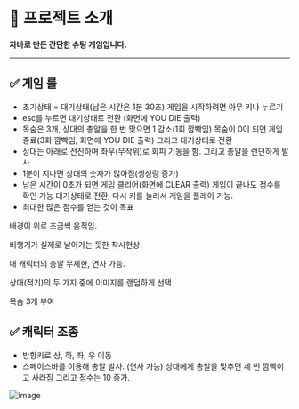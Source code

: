 # 🚀 프로젝트 소개

**자바로 만든 간단한 슈팅 게임입니다.**

---

## ✅ 게임 룰
- 초기상태 = 대기상태(남은 시간은 1분 30초) 
	게임을 시작하려면 아무 키나 누르기
- esc를 누르면 대기상태로 전환 (화면에 YOU DIE 출력)
- 목숨은 3개, 상대의 총알을 한 번 맞으면 1 감소(1회 깜빡임)
	목숨이 0이 되면 게임 종료(3회 깜빡임, 화면에 YOU DIE 출력)
	그리고 대기상태로 전환
- 상대는 아래로 전진하며 좌우(무작위)로 회피 기동을 함.
	그리고 총알을 랜던하게 발사
- 1분이 지나면 상대의 숫자가 많아짐(생성량 증가)
- 남은 시간이 0초가 되면 게임 클리어(화면에 CLEAR 출력)
	게임이 끝나도 점수를 확인 가능
	대기상태로 전환, 다시 키를 눌러서 게임을 플레이 가능.
- 최대한 많은 점수를 얻는 것이 목표

배경이 위로 조금씩 움직임. 

비행기가 실제로 날아가는 듯한 착시현상.

내 캐릭터의 총알 무제한, 연사 가능.

상대(적기)의 두 가지 중에 이미지를 랜덤하게 선택

목숨 3개 부여

## ✅ 캐릭터 조종
- 방향키로 상, 하, 좌, 우 이동
- 스페이스바를 이용해 총알 발사. (연사 가능)
	상대에게 총알을 맞추면 세 번 깜빡이고 사라짐
	그리고 점수는 10 증가.
	
![image](https://github.com/CodingApe9/ShootingGame/assets/117576404/a6660f98-8b3c-42e4-a9f1-79b4b7ff0f1b)

